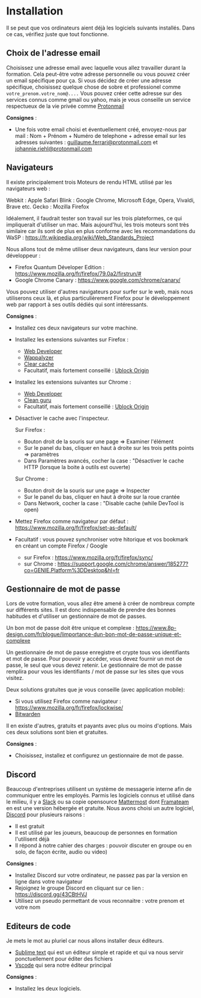 # Installation

Il se peut que vos ordinateurs aient déjà les logiciels suivants installés. Dans ce cas, vérifiez juste que tout fonctionne.

## Choix de l'adresse email

Choisissez une adresse email avec laquelle vous allez travailler durant la formation.
Cela peut-être votre adresse personnelle ou vous pouvez créer un email spécifique pour ça.
Si vous décidez de créer une adresse spécifique, choisissez quelque chose de sobre et professionel comme `votre_prenom.votre_nom@....`
Vous pouvez créer cette adresse sur des services connus comme gmail ou yahoo, mais je vous conseille un service respectueux de la vie privée comme [Protonmail](https://protonmail.com/)

**Consignes** :

- Une fois votre email choisi et éventuellement créé, envoyez-nous par mail : Nom + Prénom + Numéro de telephone + adresse email sur les adresses suivantes : guillaume.ferrari@protonmail.com et johannie.riehl@protonmail.com

## Navigateurs

Il existe principalement trois Moteurs de rendu HTML utilisé par les navigateurs web :

Webkit : Apple Safari
Blink : Google Chrome, Microsoft Edge, Opera, Vivaldi, Brave etc.
Gecko : Mozilla Firefox

Idéalement, il faudrait tester son travail sur les trois plateformes, ce qui impliquerait d'utiliser un mac.
Mais aujourd'hui, les trois moteurs sont très similaire car ils sont de plus en plus conforme avec les recommandations du WaSP : https://fr.wikipedia.org/wiki/Web_Standards_Project

Nous allons tout de même utiliser deux navigateurs, dans leur version pour développeur :

- Firefox Quantum Déveloper Edition : https://www.mozilla.org/fr/firefox/79.0a2/firstrun/#
- Google Chrome Canary : https://www.google.com/chrome/canary/

Vous pouvez utiliser d'autres navigateurs pour surfer sur le web, mais nous utiliserons ceux là, et plus particulièrement Firefox pour le développement web par rapport à ses outils dédiés qui sont intéressants.

**Consignes** :

- Installez ces deux navigateurs sur votre machine.

- Installez les extensions suivantes sur Firefox :

  - [Web Developer](https://addons.mozilla.org/fr/firefox/addon/web-developer/)
  - [Wappalyzer](https://addons.mozilla.org/fr/firefox/addon/wappalyzer/)
  - [Clear cache](https://addons.mozilla.org/fr/firefox/addon/clearcache/)
  - Facultatif, mais fortement conseillé : [Ublock Origin](https://addons.mozilla.org/fr/firefox/addon/ublock-origin/)

- Installez les extensions suivantes sur Chrome :

  - [Web Developer](https://chrome.google.com/webstore/detail/web-developer/bfbameneiokkgbdmiekhjnmfkcnldhhm?hl=fr)
  - [Clean guru](https://chrome.google.com/webstore/detail/clean-guru-cache-history/njjijbcogjkninkeeobbbkcbiblpjafa/related?hl=fr)
  - Facultatif, mais fortement conseillé : [Ublock Origin](https://chrome.google.com/webstore/detail/ublock-origin/cjpalhdlnbpafiamejdnhcphjbkeiagm?hl=fr)

- Désactiver le cache avec l'inspecteur.

  Sur Firefox :

  - Bouton droit de la souris sur une page => Examiner l'élément
  - Sur le panel du bas, cliquer en haut à droite sur les trois petits points => paramètres
  - Dans Paramètres avancés, cocher la case : "Désactiver le cache HTTP (lorsque la boite à outils est ouverte)

  Sur Chrome :

  - Bouton droit de la souris sur une page => Inspecter
  - Sur le panel du bas, cliquer en haut à droite sur la roue crantée
  - Dans Network, cocher la case : "Disable cache (while DevTool is open)

- Mettez Firefox comme navigateur par défaut : https://www.mozilla.org/fr/firefox/set-as-default/

- Facultatif : vous pouvez synchroniser votre hitorique et vos bookmark en créant un compte Firefox / Google
  - sur Firefox : https://www.mozilla.org/fr/firefox/sync/
  - sur Chrome : https://support.google.com/chrome/answer/185277?co=GENIE.Platform%3DDesktop&hl=fr

## Gestionnaire de mot de passe

Lors de votre formation, vous allez être amené à créer de nombreux compte sur différents sites. Il est donc indispensable de prendre des bonnes habitudes et d'utiliser un gestionnaire de mot de passes.

Un bon mot de passe doit être unique et complexe : https://www.8p-design.com/fr/blogue/limportance-dun-bon-mot-de-passe-unique-et-complexe

Un gestionnaire de mot de passe enregistre et crypte tous vos identifiants et mot de passe.
Pour pouvoir y accéder, vous devez fournir un mot de passe, le seul que vous devez retenir.
Le gestionnaire de mot de passe remplira pour vous les identifiants / mot de passe sur les sites que vous visitez.

Deux solutions gratuites que je vous conseille (avec application mobile):

- Si vous utilisez Firefox comme navigateur : https://www.mozilla.org/fr/firefox/lockwise/
- [Bitwarden](https://bitwarden.com/)

Il en existe d'autres, gratuits et payants avec plus ou moins d'options. Mais ces deux solutions sont bien et gratuites.

**Consignes** :

- Choisissez, installez et configurez un gestionnaire de mot de passe.

## Discord

Beaucoup d'entreprises utilisent un système de messagerie interne afin de communiquer entre les employés.
Parmis les logiciels connus et utilisé dans le milieu, il y a [Slack](https://slack.com/intl/fr-fr) ou sa copie opensource [Mattermost](https://mattermost.com/) dont [Framateam](https://framateam.org/login) en est une version hébergée et gratuite.
Nous avons choisi un autre logiciel, [Discord](https://discord.com/) pour plusieurs raisons :

- Il est gratuit
- Il est utilisé par les joueurs, beaucoup de personnes en formation l'utilisent déjà
- Il répond à notre cahier des charges : pouvoir discuter en groupe ou en solo, de façon écrite, audio ou video)

**Consignes** :

- Installez Discord sur votre ordinateur, ne passez pas par la version en ligne dans votre navigateur
- Rejoignez le groupe Discord en cliquant sur ce lien : https://discord.gg/43CBtHVJ
- Utilisez un pseudo permettant de vous reconnaitre : votre prenom et votre nom

## Editeurs de code

Je mets le mot au pluriel car nous allons installer deux éditeurs.

- [Sublime text](https://www.sublimetext.com/) qui est un éditeur simple et rapide et qui va nous servir ponctuellement pour éditer des fichiers
- [Vscode](https://code.visualstudio.com/) qui sera notre éditeur principal

**Consignes** :

- Installez les deux logiciels.
